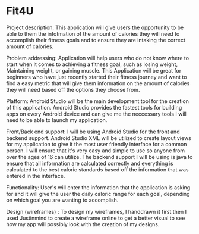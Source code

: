 # Fit4U
Project description: This application will give users the opportunity to be able to them the infotmation of the amount of calories they will need to accomplish their fitness goals and to ensure they are intaking the correct amount of calories.


Problem addressing: Application will help users who do not know where to start when it comes to achieving a fitness goal, such as losing weight, Maintaining weight, or gaining muscle. This Application will be great for beginners who have just recently started their fitness journey and want to find a easy metric that will give them information on the amount of calories they will need based off the options they choose from. 


Platform: Android Studio will be the main development tool for the creation of this application. Android Studio provides the fastest tools for building apps on every Android device  and can give me the neccessary tools I will need to be able to launch my application. 


Front/Back end support: I will be using Android Studio for the front and backend support. Android Studio XML will be utilized to create layout views for my application to give it the most user friendly interface for a common person. I will ensure that it's very easy and simple to use so anyone from over the ages of 16 can utilize. The backend support I will be using is java to ensure that all information are calculated correctly and everything is calculated to the best caloric standards based off the information that was entered in the interface. 


Functionality: User's will enter the information that the application is asking for and it will give the user the daily caloric range for each goal, depending on which goal you are wanting to accomplish. 


Design (wireframes) : To design my wireframes, I handdrawn it first then I used Justinmind to create a wireframe online to get a better visual to see how my app will possibly look with the creation of my designs. 
